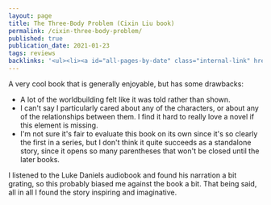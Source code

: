 ```yaml
---
layout: page
title: The Three-Body Problem (Cixin Liu book)
permalink: /cixin-three-body-problem/
published: true
publication_date: 2021-01-23
tags: reviews
backlinks: '<ul><li><a id="all-pages-by-date" class="internal-link" href="/all-pages-by-date/">All pages by date</a></li><li><a id="books-published-in-2008" class="internal-link" href="/books-published-in-2008/">Books I&#39;ve read that were published in 2008</a></li><li><a id="books-read-in-2021" class="internal-link" href="/books-read-in-2021/">Books I read in 2021</a></li><li><a id="books-tagged-china" class="internal-link" href="/books-tagged-china/">Books tagged &#39;china&#39;</a></li><li><a id="books-tagged-fiction" class="internal-link" href="/books-tagged-fiction/">Books tagged &#39;fiction&#39;</a></li><li><a id="books-tagged-science-fiction" class="internal-link" href="/books-tagged-science-fiction/">Books tagged &#39;science-fiction&#39;</a></li><li><a id="reviews" class="internal-link" href="/reviews/">Reviews</a></li></ul>'
---
```


A very cool book that is generally enjoyable, but has some drawbacks:

- A lot of the worldbuilding felt like it was told rather than shown.
- I can't say I particularly cared about any of the characters, or about any of the relationships between them. I find it hard to really love a novel if this element is missing.
- I'm not sure it's fair to evaluate this book on its own since it's so clearly the first in a series, but I don't think it quite succeeds as a standalone story, since it opens so many parentheses that won't be closed until the later books.

I listened to the Luke Daniels audiobook and found his narration a bit grating, so this probably biased me against the book a bit. That being said, all in all I found the story inspiring and imaginative.